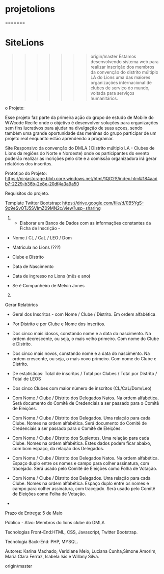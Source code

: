 

# projetolions
=======
# SiteLions
>>>>>>> origin/master
Estamos desenvolvendo sistema web para realizar inscrição dos membros da convenção do distrito múltiplo LA do Lions uma das maiores organizações internacional de clubes de serviço do mundo, voltada para serviços humanitários. 

o Projeto: 

Esse projeto faz parte da primeira açāo do grupo de estudo de Mobile do WWcode Recife onde o objetivo é desenvolver soluções para organizações sem fins lucrativos para ajudar na divulgaçāo de suas açoes, sendo também uma grande oportunidade das meninas do grupo participar de um projeto real enquanto estāo aprendendo a programar. 

Site Responsivo da convençāo do DMLA ( Distrito múltiplo LA - Clubes de Lions da regiões do Norte e Nordeste) onde os participantes do evento poderāo realizar as incrições pelo site e a comissāo organizadora irá gerar relatórios dos inscritos.

Protótipo do Projeto: https://ninjastorage.blob.core.windows.net/html/1QG2S/index.html#184aadb7-2229-b36b-2e8e-20df4a3a9a50

Requisitos do projeto.

Template Twitter Bootstrap: https://drive.google.com/file/d/0B5YgS-9o9eSvOTJ5SVlmZ09MN2c/view?usp=sharing


1) * Elaborar um Banco de Dados com as informações constantes da Ficha de Inscrição -

* Nome / CL / CaL / LEO / Dom

* Matrícula no Lions (???)

* Clube e Distrito

* Data de Nascimento

* Data de ingresso no Lions (mês e ano)

* Se é Companheiro de Melvin Jones

2) 

Gerar Relatórios

* Geral dos Inscritos - com Nome / Clube / Distrito. Em ordem alfabética.

* Por Distrito e por Clube e Nome dos inscritos.

* Dos cinco mais idosos, constando nome e a data do nascimento. Na ordem decrescente, ou seja, o mais velho primeiro. Com nome do Clube e Distrito.

* Dos cinco mais novos, constando nome e a data do nascimento. Na ordem crescente, ou seja, o mais novo primeiro. Com nome do Clube e Distrito.

* De estatísticas: Total de inscritos / Total por Clubes / Total por Distrito / Total de LEOS

* Dos cinco Clubes com maior número de inscritos (CL/CaL/Dom/Leo)

* Com Nome / Clube / Distrito dos Delegados Natos. Na ordem alfabética. Será documento do Comitê de Credenciais a ser passado para o Comitê de Eleições.

* Com Nome / Clube / Distrito dos Delegados. Uma relação para cada Clube. Nomes na ordem alfabética. Será documento do Comitê de Credenciais a ser passado para o Comitê de Eleições.

* Com Nome / Clube / Distrito dos Suplentes. Uma relação para cada Clube. Nomes na ordem alfabética. Estes dados podem ficar abaixo, com bom espaço, da relação dos Delegados.

* Com Nome / Clube / Distrito dos Delegados Natos. Na ordem alfabética. Espaço duplo entre os nomes e campo para colher assinatura, com tracejado. Será usado pelo Comitê de Eleições como Folha de Votação.

* Com Nome / Clube / Distrito dos Delegados. Uma relação para cada Clube. Nomes na ordem alfabética. Espaço duplo entre os nomes e campo para colher assinatura, com tracejado. Será usado pelo Comitê de Eleições como Folha de Votação.
* 

Prazo de Entrega: 5 de Maio

Público - Alvo: Membros do lions clube do DMLA

Tecnologias Front-End:HTML, CSS, Javascript, Twitter Bootstrap.

Tecnologia Back-End: PHP, MYSQL.

Autores: Karina Machado, Veridiane Melo, Luciana Cunha,Simone Amorim, Maria Clara Ferraz, Isabela Isis e Willany Silva.

   


origin/master
